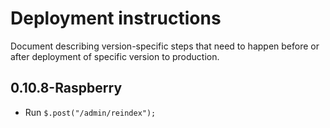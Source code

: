 # Deployment instructions


Document describing version-specific steps that need to happen before or after
deployment of specific version to production.

## 0.10.8-Raspberry

* Run `$.post("/admin/reindex");`

